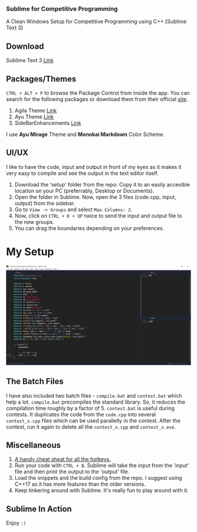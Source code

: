 ### Sublime for Competitive Programming
A Clean Windows Setup for Competitive Programming using C++ [Sublime Text 3]

## Download
Sublime Text 3 [Link](https://www.sublimetext.com/3 "Download Link")

## Packages/Themes
`CTRL + ALT + P` to browse the Package Control from inside the app. You can search for the following packages or download them from their official [site](https://packagecontrol.io/).

1. Agila Theme [Link](https://packagecontrol.io/packages/Agila%20Theme "Download Link")
2. Ayu Theme [Link](https://packagecontrol.io/packages/ayu "Download Link")
3. SideBarEnhancements [Link](https://packagecontrol.io/packages/SideBarEnhancements "Download Link")

I use **Ayu Mirage** Theme and **Monokai Markdown** Color Scheme. 

## UI/UX
I like to have the code, input and output in front of my eyes as it makes it very easy to compile and see the output in the text editor itself.

1. Download the 'setup' folder from the repo. Copy it to an easily accesible location on your PC (preferrably, Desktop or Documents).
2. Open the folder in Sublime. Now, open the 3 files (code.cpp, input, output) from the sidebar.
3. Go to `View -> Groups` and select `Max Columns: 2`. 
4. Now, click on `CTRL + K + UP` twice to send the input and output file to the new groups.
5. You can drag the boundaries depending on your preferences.

# My Setup
![Screenshot](/src/screenshot.png?raw=true "My Setup")

## The Batch Files
I have also included two batch files - `compile.bat` and `contest.bat` which help a lot.
`compile.bat` precompiles the standard library. So, it reduces the compilation time roughly by a factor of 5.
`contest.bat` is useful during contests. It duplicates the code from the `code.cpp` into several `contest_x.cpp` files which can be used parallelly in the contest. After the contest, run it again to delete all the `contest_x.cpp` and `contest_x.exe`. 

## Miscellaneous
1. [A handy cheat sheat for all the hotkeys.](https://www.shortcutfoo.com/app/dojos/sublime-text-3-win/cheatsheet "Must Learn")
2. Run your code with `CTRL + B`. Sublime will take the input from the 'input' file and then print the output to the 'output' file.
3. Load the snippets and the build config from the repo. I suggest using C++17 as it has more features than the older versions.
3. Keep tinkering around with Sublime. It's really fun to play around with it.

## Sublime In Action


Enjoy `:)`
